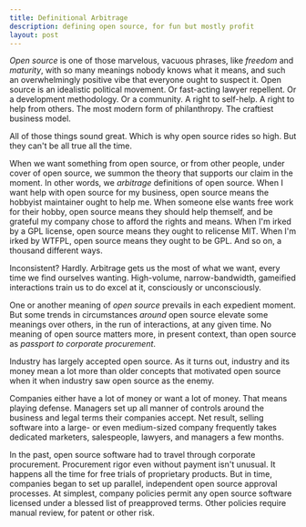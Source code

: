 ```yaml
---
title: Definitional Arbitrage
description: defining open source, for fun but mostly profit
layout: post
---
```


_Open source_ is one of those marvelous, vacuous phrases, like _freedom_ and _maturity_, with so many meanings nobody knows what it means, and such an overwhelmingly positive vibe that everyone ought to suspect it.  Open source is an idealistic political movement.  Or fast-acting lawyer repellent.  Or a development methodology.  Or a community.  A right to self-help.  A right to help from others.  The most modern form of philanthropy.  The craftiest business model.

All of those things sound great.  Which is why open source rides so high.  But they can't be all true all the time.

When we want something from open source, or from other people, under cover of open source, we summon the theory that supports our claim in the moment.  In other words, we _arbitrage_ definitions of open source.  When I want help with open source for my business, open source means the hobbyist maintainer ought to help me.  When someone else wants free work for their hobby, open source means they should help themself, and be grateful my company chose to afford the rights and means.  When I'm irked by a GPL license, open source means they ought to relicense MIT.  When I'm irked by WTFPL, open source means they ought to be GPL.  And so on, a thousand different ways.

Inconsistent?  Hardly.  Arbitrage gets us the most of what we want, every time we find ourselves wanting.  High-volume, narrow-bandwidth, gameified interactions train us to do excel at it, consciously or unconsciously.

One or another meaning of _open source_ prevails in each expedient moment.  But some trends in circumstances _around_ open source elevate some meanings over others, in the run of interactions, at any given time.  No meaning of open source matters more, in present context, than open source as _passport to corporate procurement_. 

Industry has largely accepted open source. As it turns out, industry and its money mean a lot more than older concepts that motivated open source when it when industry saw open source as the enemy.

Companies either have a lot of money or want a lot of money.  That means playing defense.  Managers set up all manner of controls around the business and legal terms their companies accept.  Net result, selling software into a large- or even medium-sized company frequently takes dedicated marketers, salespeople, lawyers, and managers a few months.

In the past, open source software had to travel through corporate procurement.  Procurement rigor even without payment isn't unusual.  It happens all the time for free trials of proprietary products.  But in time, companies began to set up parallel, independent open source approval processes.  At simplest, company policies permit any open source software licensed under a blessed list of preapproved terms.  Other policies require manual review, for patent or other risk.